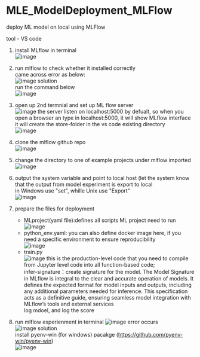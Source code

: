 # MLE_ModelDeployment_MLFlow
deploy ML model on local using MLFlow 

tool - VS code

1. install MLflow in terminal <br>
![image](https://github.com/ShawnLiu119/MLE_ModelDeployment_MLFlow/assets/43327902/eee55a78-f386-4a72-8d5b-30432cfe1c79)

2. run mlflow to check whether it installed correctly <br>
came across error as below: <br>
![image](https://github.com/ShawnLiu119/MLE_ModelDeployment_MLFlow/assets/43327902/410cffd3-68b7-4cdf-a738-5f777c2a16d8)
solution<br>
run the command below<br>
![image](https://github.com/ShawnLiu119/MLE_ModelDeployment_MLFlow/assets/43327902/9eec7258-6675-4c17-8987-0e077e391385)


3. open up 2nd termnial and set up ML flow server<br>
![image](https://github.com/ShawnLiu119/MLE_ModelDeployment_MLFlow/assets/43327902/e217426f-6d96-4878-b2cc-18e72a7d4dd1)
the server listen on localhost:5000 by defualt, so when you open a browser an type in localhost:5000, it will show MLflow interface
it will create the store-folder in the vs code existing directory<br>
![image](https://github.com/ShawnLiu119/MLE_ModelDeployment_MLFlow/assets/43327902/3ff346a1-408b-4991-8de9-219d5b53130d)


4. clone the mlflow github repo <br>
![image](https://github.com/ShawnLiu119/MLE_ModelDeployment_MLFlow/assets/43327902/0bc0480f-8eef-41c4-a001-03fb07640167)

5. change the directory to one of example projects under mlflow imported
![image](https://github.com/ShawnLiu119/MLE_ModelDeployment_MLFlow/assets/43327902/ee5177f2-9adc-4334-8b26-d2994aef3115)

6. output the system variable and point to local host (let the system know that the output from model experiment is export to local<br>
in Windows use "set", whille Unix use "Export"<br>
![image](https://github.com/ShawnLiu119/MLE_ModelDeployment_MLFlow/assets/43327902/26344549-f551-4fc2-a986-183ad5ffd497)

7. prepare the files for deployment
   - MLproject(yaml file):defines all scripts ML project need to run <br>
     ![image](https://github.com/ShawnLiu119/MLE_ModelDeployment_MLFlow/assets/43327902/ad5041c5-2654-4760-9ef0-77a96389ad6c)
   - python_env.yaml: you can also define docker image here, if you need a specific environment to ensure reproducibility <br>
     ![image](https://github.com/ShawnLiu119/MLE_ModelDeployment_MLFlow/assets/43327902/e62dd61f-65ae-4cff-8d97-e14fb78fb5b7)
   - train.py <br>
     ![image](https://github.com/ShawnLiu119/MLE_ModelDeployment_MLFlow/assets/43327902/dcc2269a-1256-4014-bc66-9afe82b15448)
     this is the production-level code that you need to compile from Jupyter level code into all function-based code; <br>
     infer-signature：create signature for the model. The Model Signature in MLflow is integral to the clear and accurate operation of models. It defines the expected format for model inputs and outputs, including any additional parameters needed for inference. This 
     specification acts as a definitive guide, ensuring seamless model integration with MLflow’s tools and external services <br>
     log mdoel, and log the score

8. run mlflow experienment in terminal
   ![image](https://github.com/ShawnLiu119/MLE_ModelDeployment_MLFlow/assets/43327902/2eba48e1-cc72-4661-ab1c-3a82826e1497)
   error occurs <br>
   ![image](https://github.com/ShawnLiu119/MLE_ModelDeployment_MLFlow/assets/43327902/01c31667-54aa-42a7-954a-78be79ef8c1c)
   solution <br>
   install pyenv-win (for windows) pacakge (https://github.com/pyenv-win/pyenv-win) <br>
   ![image](https://github.com/ShawnLiu119/MLE_ModelDeployment_MLFlow/assets/43327902/bb11e669-9885-4deb-a8b5-18332ce532dc)

   



